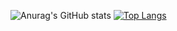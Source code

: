 ![Anurag's GitHub stats](https://github-readme-stats.vercel.app/api?username=jimini1026&show_icons=true&theme=material-palenight#gh-dark-mode-only)
[![Top Langs](https://github-readme-stats.vercel.app/api/top-langs/?username=jimini1026&layout=compact&theme=material-palenight#gh-dark-mode-only)](https://github.com/anuraghazra/github-readme-stats)
